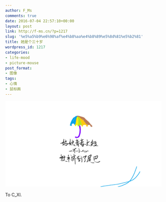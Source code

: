 ```yaml
---
author: F_Ms
comments: true
date: 2016-07-04 22:57:10+00:00
layout: post
link: http://f-ms.cn/?p=1217
slug: '%e5%a5%b9%e6%98%af%e4%b8%aa%e4%b8%89%e5%8d%81%e5%b2%81'
title: 她是个三十岁
wordpress_id: 1217
categories:
- life-mood
- picture-mouse
post_format:
- 图像
tags:
- 心情
- 鼠标画
---
```


![20160704_姑娘青春太短，一不小心就被寄到了尾巴_三十岁](/img/post/wp/2016/07/20160704_姑娘青春太短，一不小心就被寄到了尾巴_三十岁.png)


To C_Xl.
